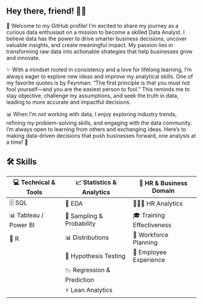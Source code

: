 ## Hey there, friend! 👋✨
🌟 Welcome to my GitHub profile! I’m excited to share my journey as a curious data enthusiast on a mission to become a skilled Data Analyst. I believe data has the power to drive smarter business decisions, uncover valuable insights, and create meaningful impact. My passion lies in transforming raw data into actionable strategies that help businesses grow and innovate.

✨ With a mindset rooted in consistency and a love for lifelong learning, I’m always eager to explore new ideas and improve my analytical skills. One of my favorite quotes is by Feynman: “The first principle is that you must not fool yourself—and you are the easiest person to fool.” This reminds me to stay objective, challenge my assumptions, and seek the truth in data, leading to more accurate and impactful decisions.

📊 When I’m not working with data, I enjoy exploring industry trends, refining my problem-solving skills, and engaging with the data community. I’m always open to learning from others and exchanging ideas. Here’s to making data-driven decisions that push businesses forward, one analysis at a time! 🚀

## 🛠️ Skills  

| 💻 Technical & Tools | 📈 Statistics & Analytics | 👥 HR & Business Domain |
|----------------------|---------------------------|-------------------------|
| 🗄️ SQL | 🔎 EDA | 🧑‍🤝‍🧑 HR Analytics |
| 📊 Tableau / Power BI | 🎲 Sampling & Probability | 🎓 Training Effectiveness |
| 📐 R | 📊 Distributions | 🏢 Workforce Planning |
| | 🧪 Hypothesis Testing | 🌱 Employee Experience |
| | 📉 Regression & Prediction | |
| | ⚡ Lean Analytics | |
